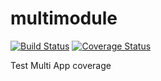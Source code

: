 # multimodule

[![Build Status](https://travis-ci.org/baksosapi/multimodule.svg?branch=master)](https://travis-ci.org/baksosapi/multimodule)
[![Coverage Status](https://coveralls.io/repos/github/baksosapi/multimodule/badge.svg?branch=master)](https://coveralls.io/github/baksosapi/multimodule?branch=master)

Test Multi App coverage
